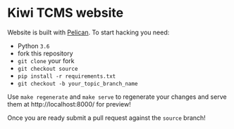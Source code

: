 # Kiwi TCMS website

Website is built with [Pelican](https://blog.getpelican.com/). To start hacking
you need:

- Python `3.6`
- fork this repository
- `git clone` your fork
- `git checkout source`
- `pip install -r requirements.txt`
- `git checkout -b your_topic_branch_name`

Use `make regenerate` and `make serve` to regenerate your changes and
serve them at http://localhost:8000/ for preview!

Once you are ready submit a pull request against the `source` branch!